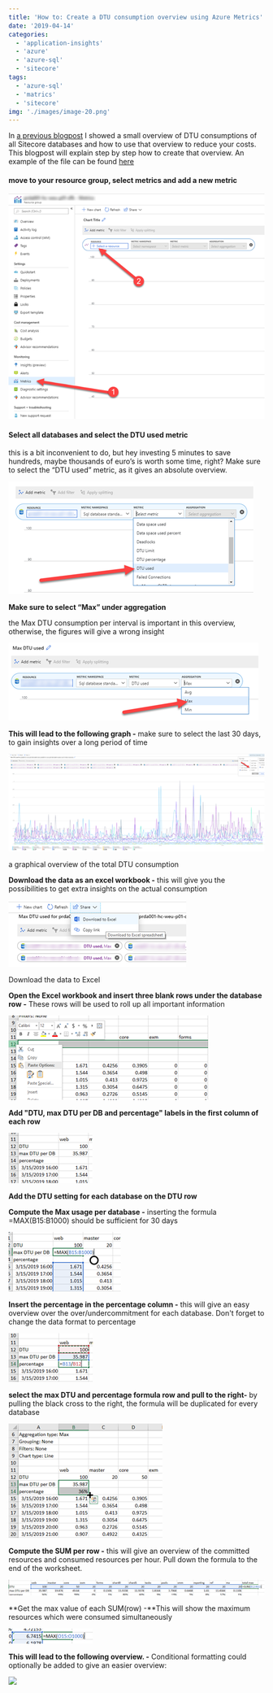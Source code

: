 ```yaml
---
title: 'How to: Create a DTU consumption overview using Azure Metrics'
date: '2019-04-14'
categories:
  - 'application-insights'
  - 'azure'
  - 'azure-sql'
  - 'sitecore'
tags:
  - 'azure-sql'
  - 'matrics'
  - 'sitecore'
img: './images/image-20.png'
---
```


In [a previous blogpost](https://blog.baslijten.com/to-elastic-pool-or-not-to-elastic-pool-for-sitecore-on-azure) I showed a small overview of DTU consumptions of all Sitecore databases and how to use that overview to reduce your costs. This blogpost will explain step by step how to create that overview. An example of the file can be found [here](https://blog.baslijten.com/wp-content/uploads/2019/04/DTU-overview.xlsx)

#### **move to your resource group, select metrics and add a new metric**

![](images/image-7.png)

#### **Select all databases and select the DTU used metric**

this is a bit inconvenient to do, but hey investing 5 minutes to save hundreds, maybe thousands of euro’s is worth some time, right? Make sure to select the “DTU used” metric, as it gives an absolute overview.

![](images/image-8.png)

**Make sure to select “Max” under aggregation**

the Max DTU consumption per interval is important in this overview, otherwise, the figures will give a wrong insight

![](images/image-9.png)

**This will lead to the following graph -** make sure to select the last 30 days, to gain insights over a long period of time

![](images/image-10.png)

a graphical overview of the total DTU consumption

**Download the data as an excel workbook -** this will give you the possibilities to get extra insights on the actual consumption

![](images/image-11.png)

Download the data to Excel

**Open the Excel workbook and insert three blank rows under the database row -** These rows will be used to roll up all important information

![](images/image-12.png)

**Add "DTU, max DTU per DB and percentage" labels in the first column of each row**

![](images/image-13.png)

**Add the DTU setting for each database on the DTU row**

**Compute the Max usage per database -** inserting the formula =MAX(B15:B1000) should be sufficient for 30 days

![](images/image-14.png)

**Insert the percentage in the percentage column -** this will give an easy overview over the over/undercommitment for each database. Don't forget to change the data format to percentage

![](images/image-15.png)

**select the max DTU and percentage formula row and pull to the right-** by pulling the black cross to the right, the formula will be duplicated for every database

![](images/image-16.png)

**Compute the SUM per row -** this will give an overview of the committed resources and consumed resources per hour. Pull down the formula to the end of the worksheet.

![](images/image-17.png)

**Get the max value of each SUM(row) -**This will show the maximum resources which were consumed simultaneously

![](images/image-18.png)

**This will lead to the following overview. -** Conditional formatting could optionally be added to give an easier overview:

![](https://i0.wp.com/blog.baslijten.com/wp-content/uploads/2019/04/image-19.png?fit=625%2C39&ssl=1)
